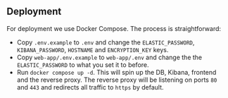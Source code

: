 ## Deployment

For deployment we use Docker Compose. The process is straightforward:

- Copy `.env.example` to `.env` and change the `ELASTIC_PASSWORD`, `KIBANA_PASSWORD`, `HOSTNAME` and `ENCRYPTION_KEY` keys.
- Copy `web-app/.env.example` to `web-app/.env` and change the the `ELASTIC_PASSWORD` to what you set it to before.
- Run `docker compose up -d`. This will spin up the DB, Kibana, frontend and the reverse proxy. The reverse proxy will be listening on ports `80` and `443` and redirects all traffic to `https` by default.
